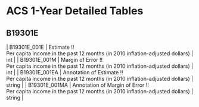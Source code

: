 # ACS 1-Year Detailed Tables

## B19301E

| B19301E_001E | Estimate !!<br>Per capita income in the past 12 months (in 2010 inflation-adjusted dollars) | int |
| B19301E_001M | Margin of Error !!<br>Per capita income in the past 12 months (in 2010 inflation-adjusted dollars) | int |
| B19301E_001EA | Annotation of Estimate !!<br>Per capita income in the past 12 months (in 2010 inflation-adjusted dollars) | string |
| B19301E_001MA | Annotation of Margin of Error !!<br>Per capita income in the past 12 months (in 2010 inflation-adjusted dollars) | string |

